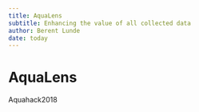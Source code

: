```yaml
---
title: AquaLens  
subtitle: Enhancing the value of all collected data
author: Berent Lunde
date: today
---
```



# AquaLens
Aquahack2018

